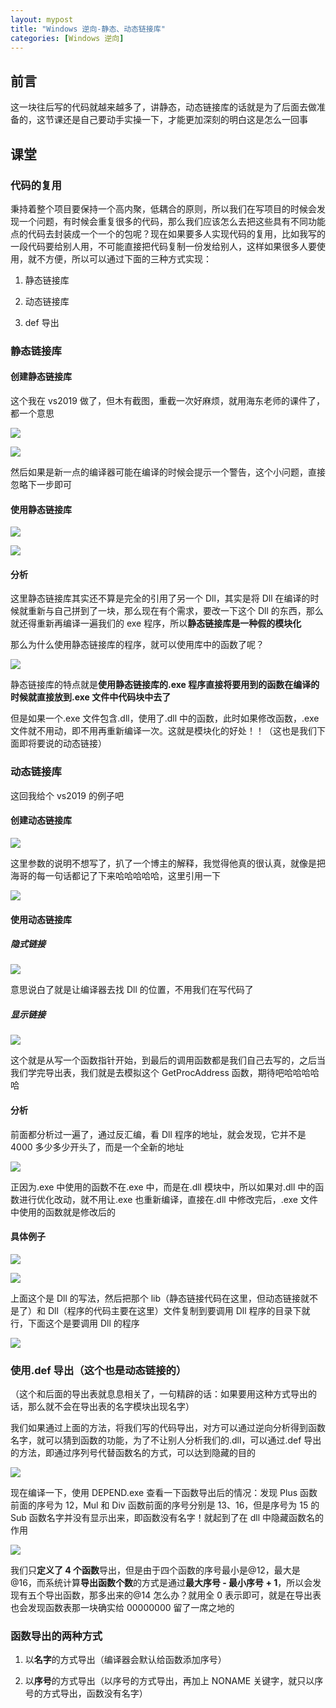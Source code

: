 ```yaml
---
layout: mypost
title: "Windows 逆向-静态、动态链接库"
categories: [Windows 逆向]
---
```


## 前言

这一块往后写的代码就越来越多了，讲静态，动态链接库的话就是为了后面去做准备的，这节课还是自己要动手实操一下，才能更加深刻的明白这是怎么一回事

## 课堂

### 代码的复用

秉持着整个项目要保持一个高内聚，低耦合的原则，所以我们在写项目的时候会发现一个问题，有时候会重复很多的代码，那么我们应该怎么去把这些具有不同功能点的代码去封装成一个一个的包呢？现在如果要多人实现代码的复用，比如我写的一段代码要给别人用，不可能直接把代码复制一份发给别人，这样如果很多人要使用，就不方便，所以可以通过下面的三种方式实现：

1. 静态链接库

2. 动态链接库

3. def 导出

### 静态链接库

#### 创建静态链接库

这个我在 vs2019 做了，但木有截图，重截一次好麻烦，就用海东老师的课件了，都一个意思

![](image-1024x760.png)

![](image-1-1024x627.png)

然后如果是新一点的编译器可能在编译的时候会提示一个警告，这个小问题，直接忽略下一步即可

#### 使用静态链接库

![](image-2-1024x302.png)

![](image-3-1024x794.png)

#### 分析

这里静态链接库其实还不算是完全的引用了另一个 Dll，其实是将 Dll 在编译的时候就重新与自己拼到了一块，那么现在有个需求，要改一下这个 Dll 的东西，那么就还得重新再编译一遍我们的 exe 程序，所以**静态链接库是一种假的模块化**

那么为什么使用静态链接库的程序，就可以使用库中的函数了呢？

![](image-4-1024x416.png)

静态链接库的特点就是**使用静态链接库的.exe 程序直接将要用到的函数在编译的时候就直接放到.exe 文件中代码块中去了**

但是如果一个.exe 文件包含.dll，使用了.dll 中的函数，此时如果修改函数，.exe 文件就不用动，即不用再重新编译一次。这就是模块化的好处！！（这也是我们下面即将要说的动态链接）

### 动态链接库

这回我给个 vs2019 的例子吧

#### 创建动态链接库

![](image-5-1024x752.png)

这里参数的说明不想写了，扒了一个博主的解释，我觉得他真的很认真，就像是把海哥的每一句话都记了下来哈哈哈哈哈，这里引用一下

![](image-6-724x1024.png)

#### 使用动态链接库

##### 隐式链接

![](image-7.png)

意思说白了就是让编译器去找 Dll 的位置，不用我们在写代码了

##### 显示链接

![](image-8.png)

这个就是从写一个函数指针开始，到最后的调用函数都是我们自己去写的，之后当我们学完导出表，我们就是去模拟这个 GetProcAddress 函数，期待吧哈哈哈哈哈

#### 分析

前面都分析过一遍了，通过反汇编，看 Dll 程序的地址，就会发现，它并不是 4000 多少多少开头了，而是一个全新的地址

![](image-9-1024x528.png)

正因为.exe 中使用的函数不在.exe 中，而是在.dll 模块中，所以如果对.dll 中的函数进行优化改动，就不用让.exe 也重新编译，直接在.dll 中修改完后，.exe 文件中使用的函数就是修改后的

#### 具体例子

![](image-12-1024x531.png)

![](image-11-1024x709.png)

上面这个是 Dll 的写法，然后把那个 lib（静态链接代码在这里，但动态链接就不是了）和 Dll（程序的代码主要在这里）文件复制到要调用 Dll 程序的目录下就行，下面这个是要调用 Dll 的程序

![](image-10-1024x475.png)

### 使用.def 导出（这个也是动态链接的）

（这个和后面的导出表就息息相关了，一句精辟的话：如果要用这种方式导出的话，那么就不会在导出表的名字模块出现名字）

我们如果通过上面的方法，将我们写的代码导出，对方可以通过逆向分析得到函数名字，就可以猜到函数的功能，为了不让别人分析我们的.dll，可以通过.def 导出的方法，即通过序列号代替函数名的方式，可以达到隐藏的目的

![](image-13-819x1024.png)

现在编译一下，使用 DEPEND.exe 查看一下函数导出后的情况：发现 Plus 函数前面的序号为 12，Mul 和 Div 函数前面的序号分别是 13、16，但是序号为 15 的 Sub 函数名字并没有显示出来，即函数没有名字！就起到了在 dll 中隐藏函数名的作用

![](image-14-1024x266.png)

我们只**定义了 4 个函数**导出，但是由于四个函数的序号最小是@12，最大是@16，而系统计算**导出函数个数**的方式是通过**最大序号 - 最小序号 + 1**，所以会发现有五个导出函数，那多出来的@14 怎么办？就用全 0 表示即可，就是在导出表也会发现函数表那一块确实给 00000000 留了一席之地的

### 函数导出的两种方式

1. 以**名字**的方式导出（编译器会默认给函数添加序号）

2. 以**序号**的方式导出（以序号的方式导出，再加上 NONAME 关键字，就只以序号的方式导出，函数没有名字）